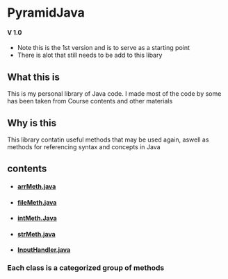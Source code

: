 # PyramidJava
#### V 1.0
- Note this is the 1st version and is to serve as a starting point
- There is alot that still needs to be add to this libary

## What this is
This is my personal library of Java code. I made most of the code by some has been taken from Course contents and other materials

## Why is this
This library contatin useful methods that may be used again, aswell as methods for referencing syntax  and concepts in Java

## contents
- #### [arrMeth.java](https://github.com/Lightmean03/pyramidJava/blob/main/arrMeth.java)
- #### [fileMeth.java](https://github.com/Lightmean03/pyramidJava/blob/main/fileMeth.java)
- #### [intMeth.Java](https://github.com/Lightmean03/pyramidJava/blob/main/intMeth.java)
- #### [strMeth.java](https://github.com/Lightmean03/pyramidJava/blob/main/strMeth.java)
- #### [InputHandler.java](https://github.com/Lightmean03/pyramidJava/blob/main/InputHandler.java)

### Each class is a categorized group of methods 

